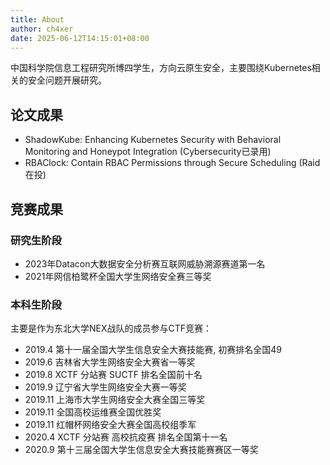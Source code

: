 ```yaml
---
title: About
author: ch4xer
date: 2025-06-12T14:15:01+08:00
---
```


中国科学院信息工程研究所博四学生，方向云原生安全，主要围绕Kubernetes相关的安全问题开展研究。

## 论文成果

- ShadowKube: Enhancing Kubernetes Security with Behavioral Monitoring and Honeypot Integration (Cybersecurity已录用)
- RBAClock: Contain RBAC Permissions through Secure Scheduling (Raid 在投)

## 竞赛成果

### 研究生阶段

- 2023年Datacon大数据安全分析赛互联网威胁溯源赛道第一名
- 2021年网信柏鹭杯全国大学生网络安全赛三等奖

### 本科生阶段

主要是作为东北大学NEX战队的成员参与CTF竞赛：

- 2019.4 第十一届全国大学生信息安全大赛技能赛, 初赛排名全国49
- 2019.6 吉林省大学生网络安全大赛省一等奖
- 2019.8 XCTF 分站赛 SUCTF 排名全国前十名
- 2019.9 辽宁省大学生网络安全大赛一等奖
- 2019.11 上海市大学生网络安全大赛全国三等奖
- 2019.11 全国高校运维赛全国优胜奖
- 2019.11 红帽杯网络安全大赛全国高校组季军
- 2020.4 XCTF 分站赛 高校抗疫赛 排名全国第十一名
- 2020.9 第十三届全国大学生信息安全大赛技能赛赛区一等奖
